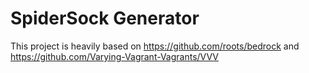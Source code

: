 SpiderSock Generator
====================


This project is heavily based on https://github.com/roots/bedrock and https://github.com/Varying-Vagrant-Vagrants/VVV